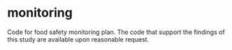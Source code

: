 # monitoring
Code for food safety monitoring plan.
The code that support the findings of this study are available upon reasonable request.
